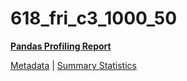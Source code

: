 # 618_fri_c3_1000_50

[**Pandas Profiling Report**](https://epistasislab.github.io/pmlb/profile/618_fri_c3_1000_50.html)

[Metadata](metadata.yaml) | [Summary Statistics](summary_stats.tsv)

